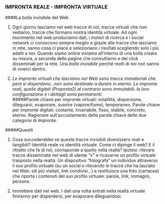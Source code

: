 ###  IMPRONTA REALE - IMPRONTA VIRTUALE 
####La bolla invisibile del Web


1. Ogni giorno lasciamo nel web tracce di noi, tracce virtuali che non vediamo, tracce che formano nostra identità virtuale.
Ad ogni movimento nel web produciamo dati, i  motori di ricerca e i social network ci conoscono sempre meglio e grazie alle tracce che lasciamo in rete, sanno cosa ci piace e selezionano i risultati scegliendo solo i più adatti a noi. 
Quando siamo online viviamo all’interno di una bolla creata su misura, a seconda delle pagine che consultiamo e dei click disseminati per la rete. Una _bolla invisibile_ perché molti di noi non sanno di viverci dentro.

2. _Le impronte virtuali che lasciamo nel Web sono tracce immateriali che però si disperdono...non sono destinate a durare in eterno.
Le impronte reali, quelle digitali (Proposta2) al contrario sono immutabili..la loro configurazione e i dettagli sono permanenti._ <br>
#####Parole chiave per impronte virtuali: volatilità, dispersione, dileguarsi, evaporare, svanire (vapore/fumo), temporaneo. Parole chiave per impronte digitali: costante, invariabile, fisso, stabile, concreto, eterno.
Ragionare sull'accostamento delle parole chiave delle due categorie di impronte. 


#####Quesiti
1. Cosa succederebbe se queste tracce invisibili divenissero reali e tangibili? Identità reale vs identità virtuale. 
Come ci dipinge il web? E il ritratto che fa di noi, corrisponde a quello nella realtà? 
Ipotesi: rilevare tracce disseminate nel web di utente "x" e ricavarne un profilo virtuale trasposto nella realtà. 
Un dispositivo “fotografa” un individuo attraverso il suo profilo virtuale (su un social o rilevando le tracce che ha lasciato nel Web: siti più visitati, link condivisi...) e restituisce una foto (cartacea) che riporta i contenuti del suo profilo virtuale: parole, link, immagini, persone.

2. Immettere dati nel web. I dati una volta entrati nella realtà virtuale finiranno per disperdersi, per evaporare dileguandosi.



